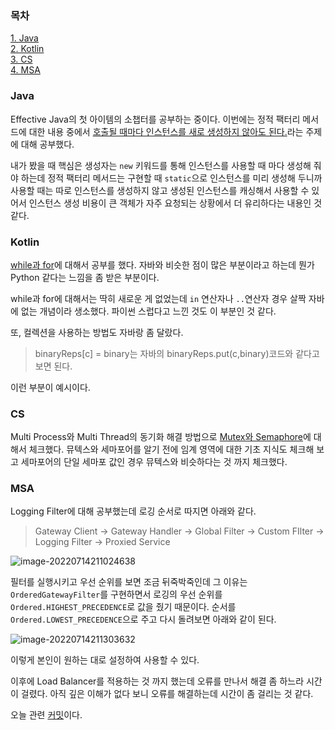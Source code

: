 ### 목차
[1. Java](#java)   
[2. Kotlin](#kotlin)   
[3. CS](#cs)   
[4. MSA](#msa)

### Java
Effective Java의 첫 아이템의 소챕터를 공부하는 중이다. 이번에는 정적 팩터리 메서드에 대한 내용 중에서 [호출될 때마다 인스턴스를 새로 생성하지 않아도 된다.](https://velog.io/@ohju96/%EC%83%9D%EC%84%B1%EC%9E%90-%EB%8C%80%EC%8B%A0-%EC%A0%95%EC%A0%81-%ED%8C%A9%ED%84%B0%EB%A6%AC-%EB%A9%94%EC%84%9C%EB%93%9C%EB%A5%BC-%EA%B3%A0%EB%A0%A4%ED%95%98%EB%9D%BC#-%ED%98%B8%EC%B6%9C%EB%90%A0-%EB%95%8C%EB%A7%88%EB%8B%A4-%EC%9D%B8%EC%8A%A4%ED%84%B4%EC%8A%A4%EB%A5%BC-%EC%83%88%EB%A1%9C-%EC%83%9D%EC%84%B1%ED%95%98%EC%A7%80-%EC%95%8A%EC%95%84%EB%8F%84-%EB%90%9C%EB%8B%A4:~:text=%E2%9C%94%20%ED%98%B8%EC%B6%9C%EB%90%A0%20%EB%95%8C%EB%A7%88%EB%8B%A4%20%EC%9D%B8%EC%8A%A4%ED%84%B4%EC%8A%A4%EB%A5%BC,%EC%B1%85%EC%97%90%EC%84%9C%20%EC%95%88%EB%82%B4%ED%95%98%EA%B3%A0%20%EC%9E%88%EB%8B%A4.)라는 주제에 대해 공부했다.

내가 봤을 때 핵심은 생성자는 `new` 키워드를 통해 인스턴스를 사용할 때 마다 생성해 줘야 하는데 정적 팩터리 메서드는 구현할 때 `static`으로 인스턴스를 미리 생성해 두니까 사용할 때는 따로 인스턴스를 생성하지 않고 생성된 인스턴스를 캐싱해서 사용할 수 있어서 인스턴스 생성 비용이 큰 객체가 자주 요청되는 상황에서 더 유리하다는 내용인 것 같다.

### Kotlin
[while과 for](https://velog.io/@ohju96/while%EA%B3%BC-for)에 대해서 공부를 했다. 자바와 비슷한 점이 많은 부분이라고 하는데 뭔가 Python 같다는 느낌을 좀 받은 부분이다. 

while과 for에 대해서는 딱히 새로운 게 없었는데 `in` 연산자나 `..`연산자 경우 살짝 자바에 없는 개념이라 생소했다. 파이썬 스럽다고 느낀 것도 이 부분인 것 같다.

또, 컬렉션을 사용하는 방법도 자바랑 좀 달랐다. 

>binaryReps[c] = binary는 자바의 binaryReps.put(c,binary)코드와 같다고 보면 된다.

이런 부분이 예시이다.

### CS
Multi Process와 Multi Thread의 동기화 해결 방법으로 [Mutex와 Semaphore](https://velog.io/@ohju96/Multi-Process-Multi-Thread-%EB%8F%99%EA%B8%B0%ED%99%94-%ED%95%B4%EA%B2%B0)에 대해서 체크했다. 뮤텍스와 세마포어를 알기 전에 임계 영역에 대한 기초 지식도 체크해 보고 세마포어의 단일 세마포 값인 경우 뮤텍스와 비슷하다는 것 까지 체크했다. 

### MSA
Logging Filter에 대해 공부했는데 로깅 순서로 따지면 아래와 같다.

>Gateway Client -> Gateway Handler -> Global Filter -> Custom FIlter -> Logging Filter -> Proxied Service

![image-20220714211024638](C:\Users\ojh96\AppData\Roaming\Typora\typora-user-images\image-20220714211024638.png)

필터를 실행시키고 우선 순위를 보면 조금 뒤죽박죽인데 그 이유는 `OrderedGatewayFilter`를 구현하면서 로깅의 우선 순위를 `Ordered.HIGHEST_PRECEDENCE`로 값을 줬기 때문이다. 순서를 `Ordered.LOWEST_PRECEDENCE`으로 주고 다시 돌려보면 아래와 같이 된다.

![image-20220714211303632](C:\Users\ojh96\AppData\Roaming\Typora\typora-user-images\image-20220714211303632.png)

이렇게 본인이 원하는 대로 설정하여 사용할 수 있다.

이후에 Load Balancer를 적용하는 것 까지 했는데 오류를 만나서 해결 좀 하느라 시간이 걸렸다. 아직 깊은 이해가 없다 보니 오류를 해결하는데 시간이 좀 걸리는 것 같다.

오늘 관련 [커밋](https://github.com/ohju96/MSA-Syudy-Project/pull/9)이다.